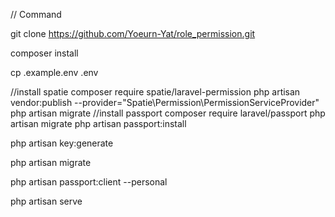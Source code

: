 // Command

git clone https://github.com/Yoeurn-Yat/role_permission.git

composer install

cp .example.env .env

//install spatie
composer require spatie/laravel-permission
php artisan vendor:publish --provider="Spatie\Permission\PermissionServiceProvider"
php artisan migrate
//install passport
composer require laravel/passport
php artisan migrate
php artisan passport:install

php artisan key:generate

php artisan migrate

php artisan passport:client --personal

php artisan serve
